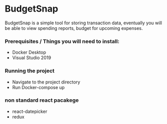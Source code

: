 # BudgetSnap
BudgetSnap is a simple tool for storing transaction data, eventually you will be able to view spending reports, budget for upcoming expenses.

### Prerequisites / Things you will need to install:
- Docker Desktop
- Visual Studio 2019

### Running the project
- Navigate to the project directory
- Run Docker-compose up

### non standard react pacakege
- react-datepicker
- redux
